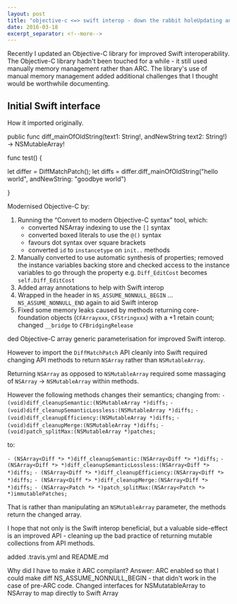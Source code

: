 ```yaml
---
layout: post
title: "objective-c <=> swift interop - down the rabbit holeUpdating an Objective-C library for Swift"
date: 2016-03-18
excerpt_separator: <!--more-->
---
```

Recently I updated an Objective-C library for improved Swift interoperability. The Objective-C library hadn't been touched for a while - it still used manually memory management rather than ARC. The library's use of manual memory management added additional challenges that I thought would be worthwhile documenting.

## Initial Swift interface

How it imported originally.

public func diff_mainOfOldString(text1: String!, andNewString text2: String!) -> NSMutableArray!

func test() {

let differ = DiffMatchPatch();
let diffs =  differ.diff_mainOfOldString("hello world", andNewString: "goodbye world")

}


Modernised Objective-C by:
1) Running the “Convert to modern Objective-C syntax” tool, which:
   * converted NSArray indexing to use the `[]` syntax
   * converted boxed literals to use the `@()` syntax
   * favours dot syntax over square brackets
   * converted `id` to `instancetype` on `init..` methods
2) Manually converted to use automatic synthesis of properties; removed
the instance variables backing store and checked access to the instance
variables to go through the property e.g. `Diff_EditCost` becomes
`self.Diff_EditCost`
3) Added array annotations to help with Swift interop
4) Wrapped in the header in `NS_ASSUME_NONNULL_BEGIN` …
`NS_ASSUME_NONNULL_END` again to aid Swift interop
5) Fixed some memory leaks caused by methods returning core-foundation
objects (`CFArrayxxx`, `CFStringxxx`) with a +1 retain count; changed
`__bridge` to `CFBridgingRelease`


ded Objective-C array generic parameterisation for improved Swift
interop.

However to import the `DiffMatchPatch` API cleanly into Swift required
changing API methods to return `NSArray` rather than `NSMutableArray`.

Returning `NSArray` as opposed to `NSMutableArray` required some
massaging of `NSArray` -> `NSMutableArray` within methods.

However the following methods changes their semantics; changing from:
`- (void)diff_cleanupSemantic:(NSMutableArray *)diffs;`
`- (void)diff_cleanupSemanticLossless:(NSMutableArray *)diffs;`
`- (void)diff_cleanupEfficiency:(NSMutableArray *)diffs;`
`- (void)diff_cleanupMerge:(NSMutableArray *)diffs;`
`- (void)patch_splitMax:(NSMutableArray *)patches;`

to:

`- (NSArray<Diff *> *)diff_cleanupSemantic:(NSArray<Diff *> *)diffs;`
`- (NSArray<Diff *> *)diff_cleanupSemanticLossless:(NSArray<Diff *>
*)diffs;`
`- (NSArray<Diff *> *)diff_cleanupEfficiency:(NSArray<Diff *> *)diffs;`
`- (NSArray<Diff *> *)diff_cleanupMerge:(NSArray<Diff *> *)diffs;`
`- (NSArray<Patch *> *)patch_splitMax:(NSArray<Patch *>
*)immutablePatches;`

That is rather than manipulating an `NSMutableArray` parameter, the
methods return the changed array.

I hope that not only is the Swift interop beneficial, but a valuable
side-effect is an improved API - cleaning up the bad practice of
returning mutable collections from API methods.


added .travis.yml and README.md



Why did I have to make it ARC compilant? Answer: ARC enabled so that I could make diff NS_ASSUME_NONNULL_BEGIN - that didn't work in the case of pre-ARC code. Changed interfaces for NSMutatableArray to NSArray to map directly to Swift Array
